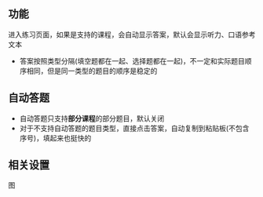 ## 功能
进入练习页面，如果是支持的课程，会自动显示答案，默认会显示听力、口语参考文本
- 答案按照类型分隔(填空题都在一起、选择题都在一起)，不一定和实际题目顺序相同，但是同一类型的题目的顺序是稳定的

## 自动答题
- 自动答题只支持<b>部分课程</b>的部分题目，默认关闭
- 对于不支持自动答题的题目类型，直接点击答案，自动复制到粘贴板(不包含序号)，填起来也挺快的



## 相关设置
图